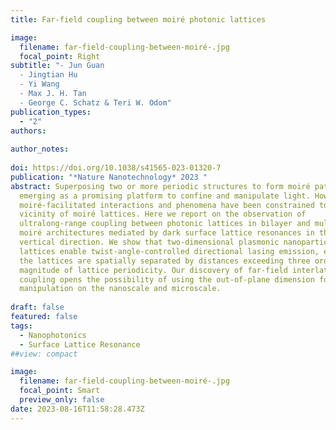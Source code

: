 ```yaml
---
title: Far-field coupling between moiré photonic lattices

image:
  filename: far-field-coupling-between-moiré-.jpg
  focal_point: Right
subtitle: "- Jun Guan
  - Jingtian Hu
  - Yi Wang
  - Max J. H. Tan
  - George C. Schatz & Teri W. Odom"
publication_types:
  - "2"
authors:
  
author_notes:
  
doi: https://doi.org/10.1038/s41565-023-01320-7
publication: "*Nature Nanotechnology* 2023 "
abstract: Superposing two or more periodic structures to form moiré patterns is
  emerging as a promising platform to confine and manipulate light. However,
  moiré-facilitated interactions and phenomena have been constrained to the
  vicinity of moiré lattices. Here we report on the observation of
  ultralong-range coupling between photonic lattices in bilayer and multilayer
  moiré architectures mediated by dark surface lattice resonances in the
  vertical direction. We show that two-dimensional plasmonic nanoparticle
  lattices enable twist-angle-controlled directional lasing emission, even when
  the lattices are spatially separated by distances exceeding three orders of
  magnitude of lattice periodicity. Our discovery of far-field interlattice
  coupling opens the possibility of using the out-of-plane dimension for optical
  manipulation on the nanoscale and microscale.
 
draft: false
featured: false
tags:
  - Nanophotonics
  - Surface Lattice Resonance
##view: compact

image:
  filename: far-field-coupling-between-moiré-.jpg
  focal_point: Smart
  preview_only: false
date: 2023-08-16T11:58:28.473Z
---
```

